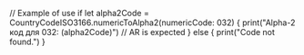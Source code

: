 // Example of use
if let alpha2Code = CountryCodeISO3166.numericToAlpha2(numericCode: 032) {
    print("Alpha-2 код для 032: \(alpha2Code)") // AR is expected
} else {
    print("Code not found.")
}
